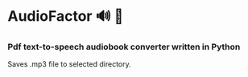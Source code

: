 # AudioFactor :loud_sound: :book:

### Pdf text-to-speech audiobook converter written in Python

Saves .mp3 file to selected directory.

